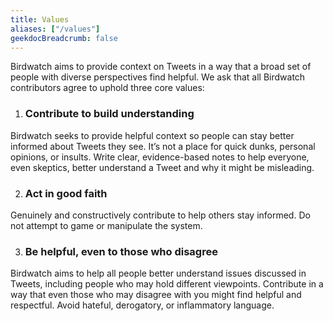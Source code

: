 ```yaml
---
title: Values
aliases: ["/values"]
geekdocBreadcrumb: false
---
```


Birdwatch aims to provide context on Tweets in a way that a broad set of people with diverse perspectives find helpful. We ask that all Birdwatch contributors agree to uphold three core values:

1. ### Contribute to build understanding

Birdwatch seeks to provide helpful context so people can stay better informed about Tweets they see. It’s not a place for quick dunks, personal opinions, or insults. Write clear, evidence-based notes to help everyone, even skeptics, better understand a Tweet and why it might be misleading.

2. ### Act in good faith

Genuinely and constructively contribute to help others stay informed. Do not attempt to game or manipulate the system.

3. ### Be helpful, even to those who disagree

Birdwatch aims to help all people better understand issues discussed in Tweets, including people who may hold different viewpoints. Contribute in a way that even those who may disagree with you might find helpful and respectful. Avoid hateful, derogatory, or inflammatory language.
